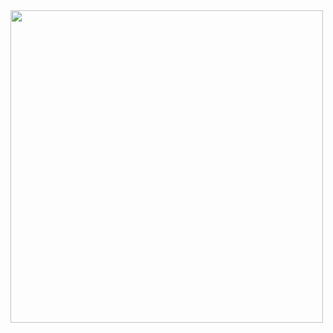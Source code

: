 <img src="https://scontent.cdninstagram.com/v/t51.2885-15/116427806_295289898350738_153625831078179218_n.jpg?_nc_cat=106&_nc_sid=8ae9d6&_nc_eui2=AeGfynO5Y6oVIoOhIzZF8j-jWsf4JVXXVi9ax_glVddWL92CqbHJvljQCxcKWcuaFwi3V9XfaurQqyssHszrChvX&_nc_ohc=O3yYgtu437cAX8UiRZW&_nc_ht=scontent.cdninstagram.com&oh=a9f2b7bbc0c1bd44e8392e65663b9f8e&oe=5F494AE7" width="500">